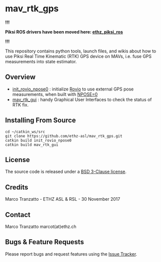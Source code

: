 mav_rtk_gps
======

**!!!**

**Piksi ROS drivers have been moved here: [ethz\_piksi\_ros](https://github.com/ethz-asl/ethz_piksi_ros)**

**!!!**


This repository contains python tools, launch files, and wikis about how to use Piksi Real Time Kinematic (RTK) GPS device on MAVs, i.e. fuse GPS measurements into state estimator.

Overview
------
- [init_rovio_npose0](https://github.com/ethz-asl/mav_rtk_gps/tree/master/init_rovio_npose0) : initialize [Rovio](https://github.com/ethz-asl/rovio) to use external GPS pose measurements, when built with [NPOSE=0](https://github.com/ethz-asl/rovio/wiki/Configuration#build-configuration)
- [mav_rtk_gui](https://github.com/ethz-asl/mav_rtk_gps/tree/master/mav_rtk_gui) : handy Graphical User Interfaces to check the status of RTK fix.

Installing From Source
------
```
cd ~/catkin_ws/src
git clone https://github.com/ethz-asl/mav_rtk_gps.git
catkin build init_rovio_npose0
catkin build mav_rtk_gui
```

License
-------
The source code is released under a [BSD 3-Clause license](https://github.com/ethz-asl/mav_rtk_gps/blob/master/LICENSE).

Credits
-------
Marco Tranzatto - ETHZ ASL & RSL - 30 November 2017

Contact
-------
Marco Tranzatto marcot(at)ethz.ch


Bugs & Feature Requests
-------
Please report bugs and request features using the [Issue Tracker](https://github.com/ethz-asl/mav_rtk_gps/issues).
